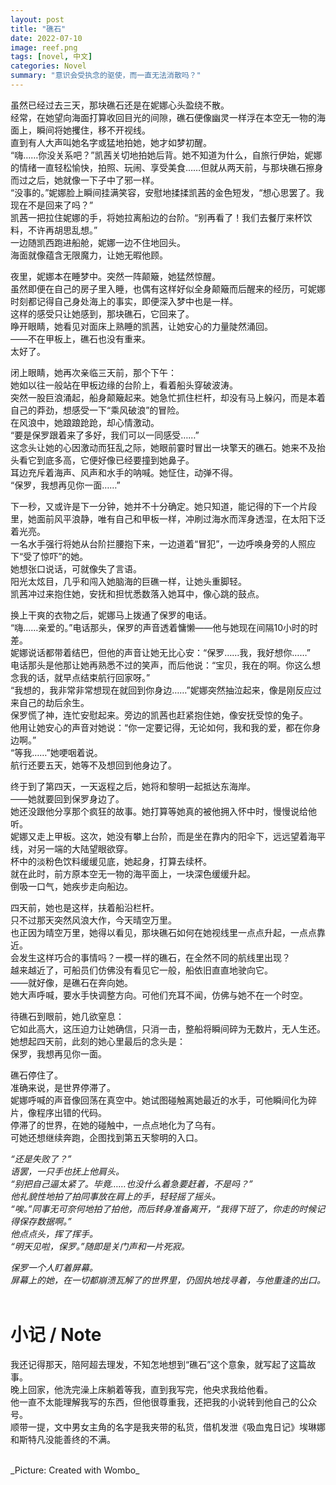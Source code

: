 ```yaml
---
layout: post
title: "礁石"
date: 2022-07-10
image: reef.png
tags: [novel, 中文]
categories: Novel
summary: "意识会受执念的驱使，而一直无法消散吗？"
---
```

虽然已经过去三天，那块礁石还是在妮娜心头盈绕不散。    
经常，在她望向海面打算收回目光的间隙，礁石便像幽灵一样浮在本空无一物的海面上，瞬间将她攫住，移不开视线。    
直到有人大声叫她名字或猛地拍她，她才如梦初醒。    
“嗨……你没关系吧？”凯茜关切地拍她后背。她不知道为什么，自旅行伊始，妮娜的情绪一直轻松愉快，拍照、玩闹、享受美食……但就从两天前，与那块礁石擦身而过之后，她就像一下子中了邪一样。    
“没事的。”妮娜脸上瞬间挂满笑容，安慰地揉揉凯茜的金色短发，“想心思罢了。我现在不是回来了吗？”    
凯茜一把拉住妮娜的手，将她拉离船边的台阶。“别再看了！我们去餐厅来杯饮料，不许再胡思乱想。”    
一边随凯西跑进船舱，妮娜一边不住地回头。    
海面就像蕴含无限魔力，让她无暇他顾。    

夜里，妮娜本在睡梦中。突然一阵颠簸，她猛然惊醒。    
虽然即便在自己的房子里入睡，也偶有这样好似全身颠簸而后醒来的经历，可妮娜时刻都记得自己身处海上的事实，即便深入梦中也是一样。    
这样的感受只让她感到，那块礁石，它回来了。    
睁开眼睛，她看见对面床上熟睡的凯茜，让她安心的力量陡然涌回。    
——不在甲板上，礁石也没有重来。    
太好了。    

闭上眼睛，她再次亲临三天前，那个下午：    
她如以往一般站在甲板边缘的台阶上，看着船头穿破波涛。    
突然一股巨浪涌起，船身颠簸起来。她急忙抓住栏杆，却没有马上躲闪，而是本着自己的莽劲，想感受一下“乘风破浪”的冒险。    
在风浪中，她踉踉跄跄，却心情激动。    
“要是保罗跟着来了多好，我们可以一同感受……”    
这念头让她的心因激动而狂乱之际，她眼前霎时冒出一块擎天的礁石。她来不及抬头看它到底多高，它便好像已经要撞到她鼻子。    
耳边充斥着海声、风声和水手的呐喊。她怔住，动弹不得。    
“保罗，我想再见你一面……”    

下一秒，又或许是下一分钟，她并不十分确定。她只知道，能记得的下一个片段里，她面前风平浪静，唯有自己和甲板一样，冲刷过海水而浑身透湿，在太阳下泛着光亮。    
一名水手强行将她从台阶拦腰抱下来，一边道着“冒犯”，一边呼唤身旁的人照应下“受了惊吓”的她。    
她想张口说话，可就像失了言语。    
阳光太炫目，几乎和闯入她脑海的巨礁一样，让她头重脚轻。    
凯茜冲过来抱住她，安抚和担忧悉数落入她耳中，像心跳的鼓点。    

换上干爽的衣物之后，妮娜马上拨通了保罗的电话。    
“嗨……亲爱的。”电话那头，保罗的声音透着慵懒——他与她现在间隔10小时的时差。    
妮娜说话都带着结巴，但他的声音让她无比心安：“保罗……我，我好想你……”    
电话那头是他那让她再熟悉不过的笑声，而后他说：“宝贝，我在的啊。你这么想念我的话，就早点结束航行回家呀。”    
“我想的，我非常非常想现在就回到你身边……”妮娜突然抽泣起来，像是刚反应过来自己的劫后余生。    
保罗慌了神，连忙安慰起来。旁边的凯茜也赶紧抱住她，像安抚受惊的兔子。    
他用让她安心的声音对她说：“你一定要记得，无论如何，我和我的爱，都在你身边啊。”    
“等我……”她哽咽着说。    
航行还要五天，她等不及想回到他身边了。    

终于到了第四天，一天返程之后，她将和黎明一起抵达东海岸。    
——她就要回到保罗身边了。    
她还没跟他分享那个疯狂的故事。她打算等她真的被他拥入怀中时，慢慢说给他听。    
妮娜又走上甲板。这次，她没有攀上台阶，而是坐在靠内的阳伞下，远远望着海平线，对另一端的大陆望眼欲穿。    
杯中的淡粉色饮料缓缓见底，她起身，打算去续杯。    
就在此时，前方原本空无一物的海平面上，一块深色缓缓升起。    
倒吸一口气，她疾步走向船边。    

四天前，她也是这样，扶着船沿栏杆。    
只不过那天突然风浪大作，今天晴空万里。    
也正因为晴空万里，她得以看见，那块礁石如何在她视线里一点点升起，一点点靠近。    
会发生这样巧合的事情吗？一模一样的礁石，在全然不同的航线里出现？    
越来越近了，可船员们仿佛没有看见它一般，船依旧直直地驶向它。    
——就好像，是礁石在奔向她。    
她大声呼喊，要水手快调整方向。可他们充耳不闻，仿佛与她不在一个时空。    

待礁石到眼前，她几欲窒息：    
它如此高大，这压迫力让她确信，只消一击，整船将瞬间碎为无数片，无人生还。    
她想起四天前，此刻的她心里最后的念头是：    
保罗，我想再见你一面。    

礁石停住了。    
准确来说，是世界停滞了。    
妮娜呼喊的声音像回荡在真空中。她试图碰触离她最近的水手，可他瞬间化为碎片，像程序出错的代码。    
停滞了的世界，在她的碰触中，一点点地化为了乌有。    
可她还想继续奔跑，企图找到第五天黎明的入口。    

_“还是失败了？”_    
_语罢，一只手也抚上他肩头。_    
_“别把自己逼太紧了。毕竟……也没什么着急要赶着，不是吗？”_    
_他礼貌性地拍了拍同事放在肩上的手，轻轻摇了摇头。_    
_“唉。”同事无可奈何地拍了拍他，而后转身准备离开，“我得下班了，你走的时候记得保存数据啊。”_    
_他点点头，挥了挥手。_    
_“明天见啦，保罗。”随即是关门声和一片死寂。_    

_保罗一个人盯着屏幕。_    
_屏幕上的她，在一切都崩溃瓦解了的世界里，仍固执地找寻着，与他重逢的出口。_    
<br/>
# 小记 / Note
我还记得那天，陪阿超去理发，不知怎地想到“礁石”这个意象，就写起了这篇故事。    
晚上回家，他洗完澡上床躺着等我，直到我写完，他央求我给他看。    
他一直不太能理解我写的东西，但他很尊重我，还把我的小说转到他自己的公众号。    
顺带一提，文中男女主角的名字是我夹带的私货，借机发泄《吸血鬼日记》埃琳娜和斯特凡没能善终的不满。    

<br/>
_Picture: Created with Wombo_